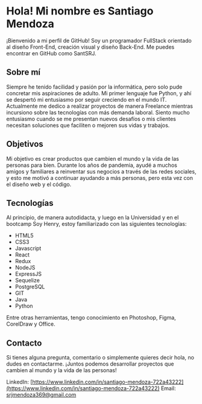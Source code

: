 # Hola! Mi nombre es Santiago Mendoza

¡Bienvenido a mi perfil de GitHub! Soy un programador FullStack orientado al diseño Front-End, creación visual y diseño Back-End. Me puedes encontrar en GitHub como SantSRJ.

## Sobre mí

Siempre he tenido facilidad y pasión por la informática, pero solo pude concretar mis aspiraciones de adulto. Mi primer lenguaje fue Python, y ahí se despertó mi entusiasmo por seguir creciendo en el mundo IT. Actualmente me dedico a realizar proyectos de manera Freelance mientras incursiono sobre las tecnologías con más demanda laboral. Siento mucho entusiasmo cuando se me presentan nuevos desafíos o mis clientes necesitan soluciones que faciliten o mejoren sus vidas y trabajos.

## Objetivos

Mi objetivo es crear productos que cambien el mundo y la vida de las personas para bien. Durante los años de pandemia, ayudé a muchos amigos y familiares a reinventar sus negocios a través de las redes sociales, y esto me motivó a continuar ayudando a más personas, pero esta vez con el diseño web y el código.

## Tecnologías

Al principio, de manera autodidacta, y luego en la Universidad y en el bootcamp Soy Henry, estoy familiarizado con las siguientes tecnologías:

- HTML5
- CSS3
- Javascript
- React
- Redux
- NodeJS
- ExpressJS
- Sequelize
- PostgreSQL
- GIT
- Java
- Python

Entre otras herramientas, tengo conocimiento en Photoshop, Figma, CorelDraw y Office.

## Contacto

Si tienes alguna pregunta, comentario o simplemente quieres decir hola, no dudes en contactarme. ¡Juntos podemos desarrollar proyectos que cambien al mundo y la vida de las personas!

LinkedIn: [https://www.linkedin.com/in/santiago-mendoza-722a43222](https://www.linkedin.com/in/santiago-mendoza-722a43222)
Email: [srjmendoza369@gmail.com](mailto:srjmendoza369@gmail.com)
